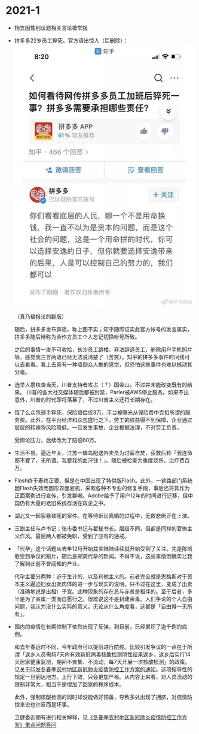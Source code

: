 # 2021-1

- 杨笠因性别议题相关言论被举报
- 拼多多22岁员工猝死。官方语出惊人（后删除）：
![](_v_images/20210104155030308_1086857520.jpg)

    （真乃福报论的翻版）

    随后，拼多多发布辟谣，称上图不实；知乎随即证实此官方帐号的发言属实，拼多多随后辩称为合作方员工个人忘记切换帐号所致。

    之后的事情一发不可收拾，长沙员工跳楼、非法辞退员工、删除用户手机照片等，感觉我三言两语已经无法说清楚了（苦笑）。知乎的拼多多事件时间线可以去看看。看上去真有一种墙倒众人推的感觉，但恐怕这些事件也难以撼动其分毫。

- 选举人票核查当天，川普支持者攻占（？）国会山。不过并未能改变既有的结果。 川普的各大社交媒体随后都被封禁，Parler被AWS停止服务。如果不出意外，川普的时代即将落幕了，不过川普主义还将长期存在。
- 饿了么众包骑手猝死，保险赔偿仅3万。平台被曝光从保险费中克扣所谓的服务费。此外，在平台经济和众包盛行之下，劳工的权益得不到保障，企业通过层层的转嫁将风险降低。一旦发生事故，企业根据法理，不对劳工负责。

    受舆论压力，后续改为了赔偿60万。
- 生活不易。逼近年关，江苏一蜂鸟配送外卖员为讨薪自焚，获救后称「我连命都不要了，无所谓。我要我的血汗钱！」。随后被检查为重度烧伤，治疗费百万。
- Flash终于寿终正寝，但是在中国出现了特供版Flash。此外，一铁路部门系统因Flash失效而图形界面宕机，采取各种不专业的修复手段，事后还将其作为正面案例进行宣传，引发群嘲。Adobe给予了用户12年的时间进行迁移，但中国仍有大量的老旧系统存活在政企之中。
- 湖北又一起家暴致死的案件。在等待诉讼离婚的过程中，无数悲剧正在上演。
- 王副主任与卢书记；张市委书记与翟秘书长。层级不同，但都是同样的官僚主义作风。最后两人都被免职，受到了应有的惩戒。
- 「代孕」这个话题从去年12月开始其实陆陆续续就开始受到了关注。先是陈凯歌受到争议的短片，随后是郑爽代孕的新闻。不得不说，这些事情倒确实让我了解到此前不曾闻知的产业。

    代孕主要分两种：迫于生计的，以及利他主义的。前者完全就是恩格斯对于资本主义逼迫妇女出卖肉体的进一步与现实的说明。只不过在这里，变成了出卖（准确地说是出租）子宫。此种现象的存在总与赤贫是相伴的。至于后者，多半是为了亲属一类而自愿行之。很难说这不是封建余毒。人们争论的个人自由问题，我认为没什么实际的意义。无论从什么角度看，这都是「自由得一无所有」。
- 国内的疫情在长期控制下依然出现了反弹，到目前，已经累积了逾千例的病例。

   和去年春运时不同，今年政府可以提前进行防控。比较引发争议的一点在于所谓「返乡人员需持7天内有效新冠病毒核酸检测阴性结果返乡，返乡后实行14天居家健康监测，期间不聚集、不流动，每7天开展一次核酸检测」的政策。见[关于印发冬春季农村地区新冠肺炎疫情防控工作方案的通知](http://www.gov.cn/xinwen/2021-01/21/content_5581572.htm)。这项指导性的规定一旦到达地方，上行下效，只会更加严格。从内容上来看，对人员流动的限制非常大，相当于是增加了回家的程序成本。

   此外，强制核酸检测的同时却没能做好预备，导致多处出现了拥挤，对疫情防控来说也许反而是坏事。

   卫健委近期有进行相关解释，见[《冬春季农村地区新冠肺炎疫情防控工作方案》重点问题答问](http://www.gov.cn/zhengce/2021-01/21/content_5581569.htm)